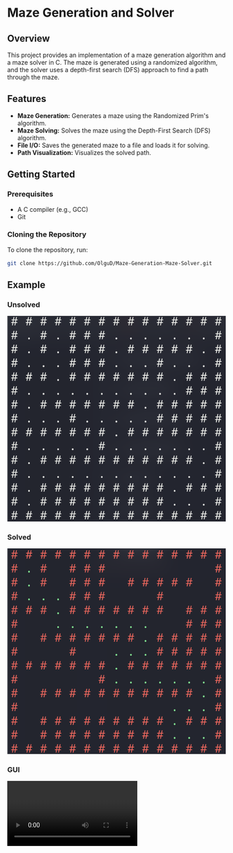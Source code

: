 # Maze Generation and Solver

## Overview

This project provides an implementation of a maze generation algorithm and a maze solver in C. The maze is generated using a randomized algorithm, and the solver uses a depth-first search (DFS) approach to find a path through the maze.

## Features

- **Maze Generation:** Generates a maze using the Randomized Prim's algorithm.
- **Maze Solving:** Solves the maze using the Depth-First Search (DFS) algorithm.
- **File I/O:** Saves the generated maze to a file and loads it for solving.
- **Path Visualization:** Visualizes the solved path.

## Getting Started

### Prerequisites

- A C compiler (e.g., GCC)
- Git

### Cloning the Repository

To clone the repository, run:

```sh
git clone https://github.com/OlguD/Maze-Generation-Maze-Solver.git
```

## Example
### Unsolved
![unsolved-maze](https://github.com/OlguD/Maze-Generation-Maze-Solver/blob/main/assets/unsolved.png)

### Solved
![solved-maze](https://github.com/OlguD/Maze-Generation-Maze-Solver/blob/main/assets/solved.png)

### GUI
![[unsolved-maze](https://github.com/OlguD/Maze-Generation-Maze-Solver/blob/main/assets/mazeGUI)](https://github.com/OlguD/Maze-Generation-Maze-Solver/blob/main/assets/mazeSolverVideo.mov)
